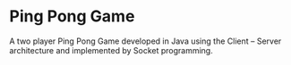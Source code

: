 # Ping Pong Game
A two player Ping Pong Game developed in Java using the Client – Server architecture and implemented by Socket programming.
